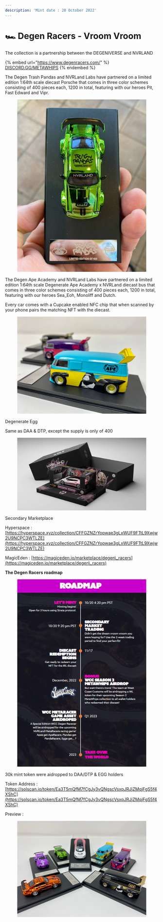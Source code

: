 ```yaml
---
description: 'Mint date : 20 October 2022'
---
```


# 🏎 Degen Racers - Vroom Vroom

The collection is a partnership between the DEGENIVERSE and NVRLAND



{% embed url="https://www.degenracers.com/" %}
[DISCORD.GG/METAWHIPS](https://discord.gg/metawhips)
{% endembed %}

The Degen Trash Pandas and NVRLand Labs have partnered on a limited edition 1:64th scale diecast Porsche that comes in three color schemes consisting of 400 pieces each, 1200 in total, featuring with our heroes Pit, Fast Edward and Vipr.

<figure><img src="../.gitbook/assets/Vroom.png" alt=""><figcaption></figcaption></figure>

The Degen Ape Academy and NVRLand Labs have partnered on a limited edition 1:64th scale Degenerate Ape Academy x NVRLand diecast bus that comes in three color schemes consisting of 400 pieces each, 1200 in total, featuring with our heroes Sea\_Eoh, Monoliff and Dutch.

Every car comes with a Cupcake enabled NFC chip that when scanned by your phone pairs the matching NFT with the diecast.

<figure><img src="../.gitbook/assets/Vroom2.png" alt=""><figcaption></figcaption></figure>

Degenerate Egg

Same as DAA & DTP, except the supply is only of 400

<figure><img src="../.gitbook/assets/Vroom3.png" alt=""><figcaption></figcaption></figure>

Secondary Marketplace

Hyperspace : [https://hyperspace.xyz/collection/CFFGZNZrYopwae3gLxWUF9FTtL9Xwjw2U9NCPC3WTLZE](https://hyperspace.xyz/collection/CFFGZNZrYopwae3gLxWUF9FTtL9Xwjw2U9NCPC3WTLZE)

MagicEden : [https://magiceden.io/marketplace/degen\_racers](https://magiceden.io/marketplace/degen\_racers)



**The Degen Racers roadmap**

<figure><img src="../.gitbook/assets/rm.png" alt=""><figcaption></figcaption></figure>

30k mint token were aidropped to DAA/DTP & EGG holders

Token Address : [https://solscan.io/token/Ea3T5mQfM7fCgJy3vQNgscVsxpJRJjZMqjFgS5f4XShC](https://solscan.io/token/Ea3T5mQfM7fCgJy3vQNgscVsxpJRJjZMqjFgS5f4XShC)



Preview :

<figure><img src="../.gitbook/assets/preview.png" alt=""><figcaption></figcaption></figure>
